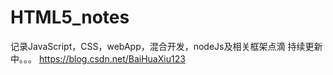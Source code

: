 # HTML5_notes
记录JavaScript，CSS，webApp，混合开发，nodeJs及相关框架点滴
持续更新中。。。
https://blog.csdn.net/BaiHuaXiu123
